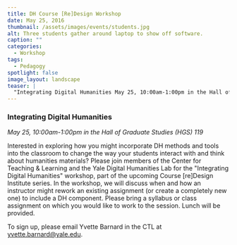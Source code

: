 ```yaml
---
title: DH Course [Re]Design Workshop
date: May 25, 2016
thumbnail: /assets/images/events/students.jpg
alt: Three students gather around laptop to show off software.
caption: ""
categories: 
  - Workshop
tags:
  - Pedagogy
spotlight: false 
image_layout: landscape
teaser: |
  "Integrating Digital Humanities May 25, 10:00am-1:00pm in the Hall of Graduate Studies (HGS) 119 Interested in exploring how you might incorporate DH methods and tools into the classroom to change..."
---
```


### Integrating Digital Humanities
   
*May 25, 10:00am-1:00pm in the Hall of Graduate Studies (HGS) 119*
   
Interested in exploring how you might incorporate DH methods and tools into the classroom to change the way your students interact with and think about humanities materials? Please join members of the Center for Teaching &amp; Learning and the Yale Digital Humanities Lab for the "Integrating Digital Humanities" workshop, part of the upcoming Course [re]Design Institute series. In the workshop, we will discuss when and how an instructor might rework an existing assignment (or create a completely new one) to include a DH component. Please bring a syllabus or class assignment on which you would like to work to the session. Lunch will be provided.
   
To sign up, please email Yvette Barnard in the CTL at [yvette.barnard@yale.edu](mailto:yvette.barnard@yale.edu).